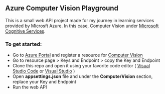## Azure Computer Vision Playground
This is a small web API project made for my journey in learning services provided by Microsft Azure. In this case, Computer Vision under [Microsoft Cognitive Services](https://azure.microsoft.com/en-us/services/cognitive-services/).

### To get started:
- Go to [Azure Portal](https://portal.azure.com) and register a resource for [Computer Vision](https://azure.microsoft.com/en-us/services/cognitive-services/computer-vision/)
- Go to resource page > Keys and Endpoint > copy the Key and Endpoint
- Clone this repo and open it using your favorite code editor ( [Visual Studio Code](https://code.visualstudio.com/) or [Visual Studio](https://visualstudio.microsoft.com/) )
- Open **appsettings.json** file and under the **ComputerVision** section, replace your Key and Endpoint
- Run the web API


### 

